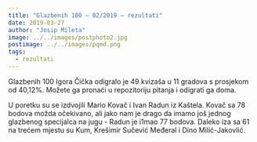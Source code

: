 ```yaml
---
title: "Glazbenih 100 – 02/2019 – rezultati"
date: 2019-03-27
author: "Josip Mileta"
image: ../../images/postphoto2.jpg
postimage: ../../images/pqmd.png
tags:
  - rezultati
---
```


Glazbenih 100 Igora Čička odigralo je 49 kvizaša u 11 gradova s prosjekom od 40,12%. Možete ga pronaći u repozitoriju pitanja i odigrati ga doma.

U poretku su se izdvojili Mario Kovač i Ivan Radun iz Kaštela. Kovač sa 78 bodova možda očekivano, ali jako nam je drago da imamo još jednog glazbenog specijalca na jugu - Radun je i1mao 77 bodova. Daleko iza sa 61 na trećem mjestu su Kum, Krešimir Sučević Međeral i Dino Milić-Jakovlić.

